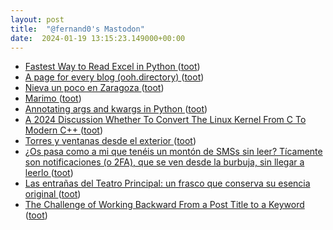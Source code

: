 ```yaml
---
layout: post
title:  "@fernand0's Mastodon"
date:  2024-01-19 13:15:23.149000+00:00
---
```

*  [Fastest Way to Read Excel in Python ](https://hakibenita.com/fast-excel-pytho) ([toot](https://mastodon.social/@fernand0/111782797190675765))
*  [A page for every blog (ooh.directory) ](https://ooh.directory/blog/2024/blog-pages) ([toot](https://mastodon.social/@fernand0/111782698147542422))
*  [Nieva un poco en Zaragoza ](https://mastodon.social/@fernand0/111782697884155982) ([toot](https://mastodon.social/@fernand0/111782697884155982))
*  [Marimo ](https://simonwillison.net/2024/Jan/12/marimo/#atom-everythin) ([toot](https://mastodon.social/@fernand0/111782652105477238))
*  [Annotating args and kwargs in Python ](https://rednafi.com/python/annotate_args_and_kwargs) ([toot](https://mastodon.social/@fernand0/111782458938423111))
*  [A 2024 Discussion Whether To Convert The Linux Kernel From C To Modern C++ ](https://www.phoronix.com/news/CPP-Linux-Kernel-2024-Discus) ([toot](https://mastodon.social/@fernand0/111782392126705518))
*  [Torres y ventanas desde el exterior ](https://www.flickr.com/photos/fernand0/53457237053) ([toot](https://mastodon.social/@fernand0/111782326635225955))
*  [¿Os pasa como a mi que tenéis un montón de SMSs sin leer? Tícamente son notificaciones (o 2FA), que se ven desde la burbuja, sin llegar a leerlo ](https://mastodon.social/@fernand0/111782237318590826) ([toot](https://mastodon.social/@fernand0/111782237318590826))
*  [Las entrañas del Teatro Principal: un frasco que conserva su esencia original ](https://www.elperiodicodearagon.com/zaragoza/2024/01/14/entranas-teatro-principal-frasco-conserva-96865443.htm) ([toot](https://mastodon.social/@fernand0/111782206929887815))
*  [The Challenge of Working Backward From a Post Title to a Keyword ](https://daedtech.com/the-challenge-of-working-backward-from-a-post-title-to-a-keyword) ([toot](https://mastodon.social/@fernand0/111782127306802340))
